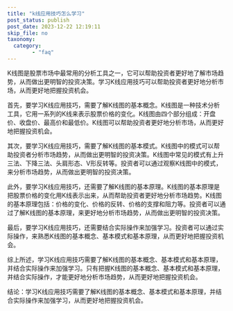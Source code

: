 ```yaml
---
title: "k线应用技巧怎么学习"
post_status: publish
post_date: 2023-12-22 12:19:11
skip_file: no
taxonomy:
  category:
        - "faq"
---
```


K线图是股票市场中最常用的分析工具之一，它可以帮助投资者更好地了解市场趋势，从而做出更明智的投资决策。学习K线应用技巧可以帮助投资者更好地分析市场，从而更好地把握投资机会。

首先，要学习K线应用技巧，需要了解K线图的基本概念。K线图是一种技术分析工具，它用一系列的K线来表示股票价格的变化。K线图由四个部分组成：开盘价、收盘价、最高价和最低价。K线图可以帮助投资者更好地分析市场，从而更好地把握投资机会。

其次，要学习K线应用技巧，需要了解K线图的基本模式。K线图中的模式可以帮助投资者分析市场趋势，从而做出更明智的投资决策。K线图中常见的模式有上升三法、下降三法、头肩形态、V形反转等。投资者可以通过观察K线图中的模式，来分析市场趋势，从而做出更明智的投资决策。

此外，要学习K线应用技巧，还需要了解K线图的基本原理。K线图的基本原理是把股票价格的变化用K线表示出来，从而帮助投资者更好地分析市场趋势。K线图的基本原理包括：价格的变化、价格的反转、价格的支撑和阻力等。投资者可以通过了解K线图的基本原理，来更好地分析市场趋势，从而做出更明智的投资决策。

最后，要学习K线应用技巧，还需要结合实际操作来加强学习。投资者可以通过实际操作，来熟悉K线图的基本概念、基本模式和基本原理，从而更好地把握投资机会。

综上所述，学习K线应用技巧需要了解K线图的基本概念、基本模式和基本原理，并结合实际操作来加强学习。只有把握K线图的基本概念、基本模式和基本原理，并结合实际操作，才能更好地分析市场趋势，从而更好地把握投资机会。

结论：学习K线应用技巧需要了解K线图的基本概念、基本模式和基本原理，并结合实际操作来加强学习，从而更好地把握投资机会。
